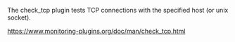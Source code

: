 The check_tcp plugin tests TCP connections with the specified host (or unix socket).

   
https://www.monitoring-plugins.org/doc/man/check_tcp.html